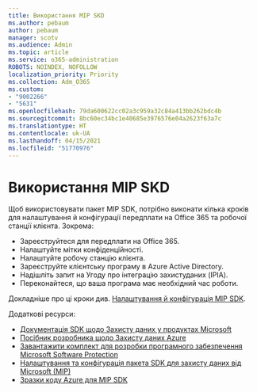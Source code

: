 ```yaml
---
title: Використання MIP SKD
ms.author: pebaum
author: pebaum
manager: scotv
ms.audience: Admin
ms.topic: article
ms.service: o365-administration
ROBOTS: NOINDEX, NOFOLLOW
localization_priority: Priority
ms.collection: Adm_O365
ms.custom:
- "9002266"
- "5631"
ms.openlocfilehash: 79da600622cc02a3c959a32c84a413bb262bdc4b
ms.sourcegitcommit: 8bc60ec34bc1e40685e3976576e04a2623f63a7c
ms.translationtype: HT
ms.contentlocale: uk-UA
ms.lasthandoff: 04/15/2021
ms.locfileid: "51770976"
---
```

# <a name="using-mip-skd"></a>Використання MIP SKD

Щоб використовувати пакет MIP SDK, потрібно виконати кілька кроків для налаштування й конфігурації передплати на Office 365 та робочої станції клієнта. Зокрема:

- Зареєструйтеся для передплати на Office 365.
- Налаштуйте мітки конфіденційності.
- Налаштуйте робочу станцію клієнта.
- Зареєструйте клієнтську програму в Azure Active Directory.
- Надішліть запит на Угоду про інтеграцію захистуданих (IPIA).
- Переконайтеся, що ваша програма має необхідний час роботи.

Докладніше про ці кроки див. [Налаштування й конфігурація MIP SDK](https://docs.microsoft.com/information-protection/develop/setup-configure-mip).

Додаткові ресурси:

- [Документація SDK щодо Захисту даних у продуктах Microsoft](https://docs.microsoft.com/information-protection/develop/)
- [Посібник розробника щодо Захисту даних Azure](https://docs.microsoft.com/azure/information-protection/develop/developers-guide)
- [Завантажити комплект для розробки програмного забезпечення Microsoft Software Protection](https://www.microsoft.com/download/details.aspx?id=57392)
- [Налаштування та конфігурація пакета SDK для захисту даних від Microsoft (MIP)](https://docs.microsoft.com/information-protection/develop/setup-configure-mip)
- [Зразки коду Azure для MIP SDK](https://azure.microsoft.com/resources/samples/?sort=0&term=mipsdk)

